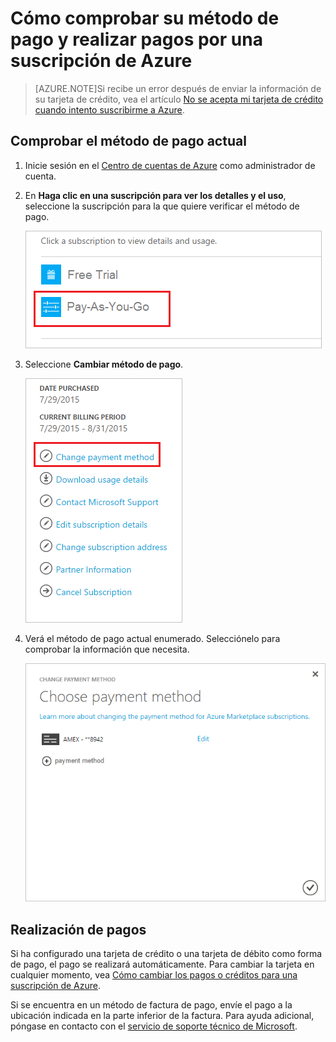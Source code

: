 <properties
	pageTitle="Cómo comprobar su método de pago y realizar pagos por una suscripción de Azure | Microsoft Azure"
	description="Describe cómo comprobar su método de pago y realizar pagos por una suscripción de Azure"
	services="billing"
	documentationCenter=""
	authors="genlin"
	manager="msmbaldwin"
	editor="meerak"
	/>

<tags
	ms.service="billing"
	ms.workload="na"
	ms.tgt_pltfrm="na"
	ms.devlang="na"
	ms.topic="article"
	ms.date="12/21/2015"
	ms.author="genli"/>

# Cómo comprobar su método de pago y realizar pagos por una suscripción de Azure

>[AZURE.NOTE]Si recibe un error después de enviar la información de su tarjeta de crédito, vea el artículo [No se acepta mi tarjeta de crédito cuando intento suscribirme a Azure](../billing-credit-card-fails-during-azure-sign-up.md).

## Comprobar el método de pago actual
1. Inicie sesión en el [Centro de cuentas de Azure](https://account.windowsazure.com/Subscriptions) como administrador de cuenta.

2. En **Haga clic en una suscripción para ver los detalles y el uso**, seleccione la suscripción para la que quiere verificar el método de pago.

     ![selectsub](./media/billing-verify-and-make-payment/selectsub.png)

3. Seleccione **Cambiar método de pago**.

    ![changepayment](./media/billing-verify-and-make-payment/changepayment.png)

4. Verá el método de pago actual enumerado. Selecciónelo para comprobar la información que necesita.

    ![changecard](./media/billing-verify-and-make-payment/changecard.png)

## Realización de pagos

Si ha configurado una tarjeta de crédito o una tarjeta de débito como forma de pago, el pago se realizará automáticamente. Para cambiar la tarjeta en cualquier momento, vea [Cómo cambiar los pagos o créditos para una suscripción de Azure](../billing-how-to-change-credit-card.md).

Si se encuentra en un método de factura de pago, envíe el pago a la ubicación indicada en la parte inferior de la factura. Para ayuda adicional, póngase en contacto con el [servicio de soporte técnico de Microsoft](https://ms.portal.azure.com/#blade/Microsoft_Azure_Support/HelpAndSupportBlade).

<!---HONumber=AcomDC_1223_2015-->